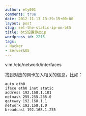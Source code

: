 ```yaml
---
author: ety001
comments: true
date: 2012-11-13 13:39:15+00:00
layout: post
slug: set-the-static-ip-on-bt5
title: bt5设置静态ip
wordpress_id: 2215
tags:
- Hacker
- Server&OS
---
```


vim /etc/network/interfaces

找到对应的网卡加入相关的信息，比如：

    auto eth0
    iface eth0 inet static
    address 192.168.1.101
    netmask 255.255.255.0
    gateway 192.168.1.1
    network 192.168.1.0
    broadcast 192.168.1.255
